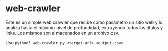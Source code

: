 # web-crawler
Este es un simple web crawler que recibe como parámetro un sitio web y lo analiza hasta el máximo nivel de profundidad, extrayendo todos los títulos y links. Los mismos son almacenados en un archivo csv.

Uso ```python3 web-crawler.py <target-url> <output-csv> ```
